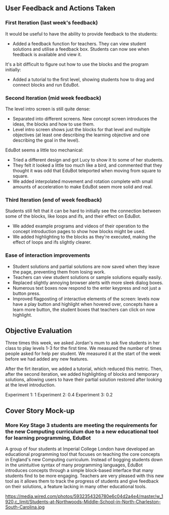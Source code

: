 ## User Feedback and Actions Taken

### First Iteration (last week's feedback)

It would be useful to have the ability to provide feedback to the students:
- Added a feedback function for teachers. They can view student solutions and utilise a feedback box. Students can now see when feedback is available and view it.

It's a bit difficult to figure out how to use the blocks and the program initially:
- Added a tutorial to the first level, showing students how to drag and connect blocks and run EduBot.

### Second Iteration (mid week feedback)

The level intro screen is still quite dense:
- Separated into different screens. New concept screen introduces the ideas, the blocks and how to use them.
- Level intro screen shows just the blocks for that level and multiple objectives (at least one describing the learning objective and one describing the goal in the level).

EduBot seems a little too mechanical:
- Tried a different design and got Lucy to show it to some of her students.
- They felt it looked a little too much like a bird, and commented that they thought it was odd that EduBot teleported when moving from square to square.
- We added interpolated movement and rotation complete with small amounts of acceleration to make EduBot seem more solid and real.

### Third Iteration (end of week feedback)

Students still felt that it can be hard to initially see the connection between some of the blocks, like loops and ifs, and their effect on EduBot.
- We added example programs and videos of their operation to the concept introduction pages to show how blocks might be used.
- We added highlighting to the blocks as they're executed, making the effect of loops and ifs slightly clearer.

### Ease of interaction improvements

- Student solutions and partial solutions are now saved when they leave the page, preventing them from losing work.
- Teachers can view student solutions or sample solutions equally easily.
- Replaced slightly annoying browser alerts with more sleek dialog boxes.
- Numerous text boxes now respond to the enter keypress and not just a button press.
- Improved flagposting of interactive elements of the screen: levels now have a play button and highlight when hovered over, concepts have a learn more button, the student boxes that teachers can click on now highlight.

## Objective Evaluation

Three times this week, we asked Jordan's mum to ask five students in her class to play levels 1-3 for the first time. We measured the number of times people asked for help per student. We measured it at the start of the week before we had added any new features.

After the firt iteration, we added a tutorial, which reduced this metric. Then, after the second iteration, we added highlighting of blocks and temporary solutions, allowing users to have their partial solution restored after looking at the level introduction.

Experiment 1: 1
Experiment 2: 0.4
Experiment 3: 0.2

## Cover Story Mock-up

### More Key Stage 3 students are meeting the requirements for the new Computing curriculum due to a new educational tool for learning programming, EduBot

A group of four students at Imperial College London have developed an educational programming tool that focuses on teaching the core concepts in England's new Computing curriculum. Instead of bogging students down in the unintuitive syntax of many programming languages, EduBot introduces concepts through a simple block-based interface that many students find to be more engaging. Teachers are very pleased with this new tool as it allows them to track the progress of students and give feedback on their solutions, a feature lacking in many other educational tools.

<https://media.wired.com/photos/5932354326780e6c04d2a4e4/master/w_1920,c_limit/Students-at-Northwoods-Middle-School-in-North-Charleston-South-Carolina.jpg>
